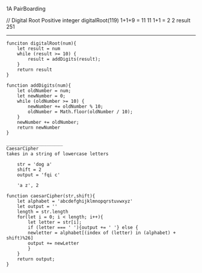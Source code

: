 1A PairBoarding

// Digital Root
    Positive integer
    digitalRoot(119)
        1+1+9 = 11
        11
        1+1 = 2 
        2
    result   
       251
_________________________________
    funciton digitalRoot(num){
        let result = num
        while (result >= 10) {
            result = addDigits(result);
        }
        return result
    }

    function addDigits(num){
        let oldNumber = num;
        let newNumber = 0;
        while (oldNumber >= 10) {
            newNumber += oldNumber % 10;
            oldNumber = Math.floor(oldNumber / 10);
        }
        newNumber += oldNumber;
        return newNumber
    }

    _____________________
    CaesarCipher
    takes in a string of lowercase letters
       
        str = 'dog a'
        shift = 2
        output = 'fqi c'

        'a z', 2

    function caesarCipher(str,shift){
        let alphabet = 'abcdefghijklmnopqrstuvwxyz'
        let output = ''
        length = str.length
        for(let i = 0; i < length; i++){
            let letter = str[i];
            if (letter === ' '){output += ' '} else {
            newletter = alphabet[(index of (letter) in (alphabet) + shift)%26]
            output += newLetter
            }
        }
        return output;
    }